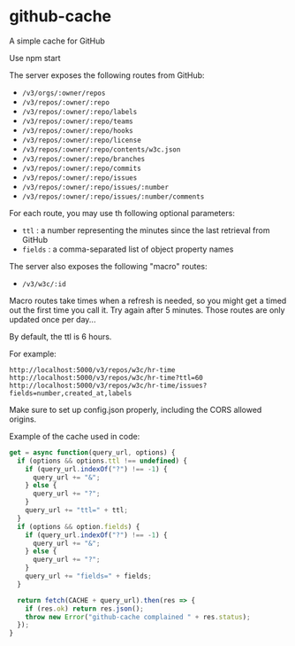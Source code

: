 # github-cache

A simple cache for GitHub

Use npm start

The server exposes the following routes from GitHub:

- `/v3/orgs/:owner/repos`
- `/v3/repos/:owner/:repo`
- `/v3/repos/:owner/:repo/labels`
- `/v3/repos/:owner/:repo/teams`
- `/v3/repos/:owner/:repo/hooks`
- `/v3/repos/:owner/:repo/license`
- `/v3/repos/:owner/:repo/contents/w3c.json`
- `/v3/repos/:owner/:repo/branches`
- `/v3/repos/:owner/:repo/commits`
- `/v3/repos/:owner/:repo/issues`
- `/v3/repos/:owner/:repo/issues/:number`
- `/v3/repos/:owner/:repo/issues/:number/comments`

For each route, you may use th following optional parameters:

- `ttl` : a number representing the minutes since the last retrieval from GitHub
- `fields` : a comma-separated list of object property names

The server also exposes the following "macro" routes:

- `/v3/w3c/:id`

Macro routes take times when a refresh is needed, so you might get a timed out the first time you call it. Try again after 5 minutes. Those routes are only updated once per day...

By default, the ttl is 6 hours.

For example:

    http://localhost:5000/v3/repos/w3c/hr-time
    http://localhost:5000/v3/repos/w3c/hr-time?ttl=60
    http://localhost:5000/v3/repos/w3c/hr-time/issues?fields=number,created_at,labels

Make sure to set up config.json properly, including the CORS allowed origins.

Example of the cache used in code:

```js
get = async function(query_url, options) {
  if (options && options.ttl !== undefined) {
    if (query_url.indexOf("?") !== -1) {
      query_url += "&";
    } else {
      query_url += "?";
    }
    query_url += "ttl=" + ttl;
  }
  if (options && option.fields) {
    if (query_url.indexOf("?") !== -1) {
      query_url += "&";
    } else {
      query_url += "?";
    }
    query_url += "fields=" + fields;
  }

  return fetch(CACHE + query_url).then(res => {
    if (res.ok) return res.json();
    throw new Error("github-cache complained " + res.status);
  });
}
```
